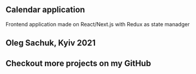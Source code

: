 ## Calendar application

Frontend application made on React/Next.js with Redux as state manadger

## Oleg Sachuk, Kyiv 2021
## Checkout more projects on my GitHub